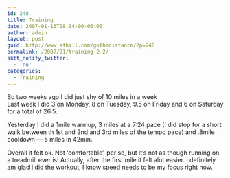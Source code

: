 ```yaml
---
id: 248
title: Training
date: 2007-01-16T08:04:00-06:00
author: admin
layout: post
guid: http://www.afhill.com/gothedistance/?p=248
permalink: /2007/01/training-2-2/
aktt_notify_twitter:
  - 'no'
categories:
  - Training
---
```

So two weeks ago I did just shy of 10 miles in a week  
Last week I did 3 on Monday, 8 on Tuesday, 9.5 on Friday and 6 on Saturday for a total of 26.5.

Yesterday I did a 1mile warmup, 3 miles at a 7:24 pace (I did stop for a short walk between th 1st and 2nd and 3rd miles of the tempo pace) and .8mile cooldown &#8212; 5 miles in 42min. 

Overall it felt ok. Not &#8216;comfortable&#8217;, per se, but it&#8217;s not as though running on a treadmill ever is! Actually, after the first mile it felt alot easier. I definitely am glad I did the workout, I know speed needs to be my focus right now.